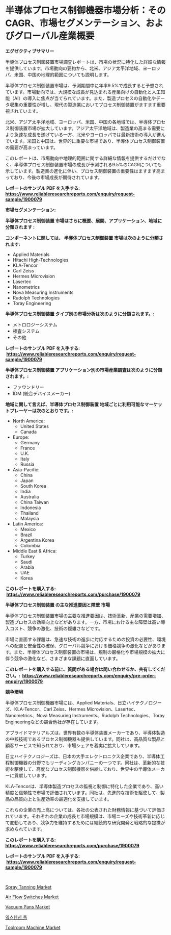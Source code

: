 <p><h1>半導体プロセス制御機器市場分析：そのCAGR、市場セグメンテーション、およびグローバル産業概要</h1></p><p><strong>エグゼクティブサマリー</strong></p>
<p><p>半導体プロセス制御装置市場調査レポートは、市場の状況に特化した詳細な情報を提供しています。市場動向の要約から、北米、アジア太平洋地域、ヨーロッパ、米国、中国の地理的範囲についても説明します。</p><p>半導体プロセス制御装置市場は、予測期間中に年率9.5%で成長すると予想されています。市場動向では、大規模な成長が見込まれる産業向けの自動化と人工知能（AI）の導入に焦点が当てられています。また、製造プロセスの自動化やデータ収集の重要性が増し、現代の製造業においてプロセス制御装置がますます重要視されています。</p><p>北米、アジア太平洋地域、ヨーロッパ、米国、中国の各地域では、半導体プロセス制御装置市場が拡大しています。アジア太平洋地域は、製造業の高まる需要により急速な成長を遂げている一方、北米やヨーロッパでは最新技術の導入が進んでいます。米国と中国は、世界的に重要な市場であり、半導体プロセス制御装置の需要が高まっています。</p><p>このレポートは、市場動向や地理的範囲に関する詳細な情報を提供するだけでなく、半導体プロセス制御装置市場の成長が予測される9.5%のCAGRについても示しています。製造業の進化に伴い、プロセス制御装置の重要性はますます高まっており、今後の市場成長が期待されています。</p></p>
<p><strong>レポートのサンプル PDF を入手する: <a href="https://www.reliableresearchreports.com/enquiry/request-sample/1900079">https://www.reliableresearchreports.com/enquiry/request-sample/1900079</a></strong></p>
<p><strong>市場セグメンテーション:</strong></p>
<p><strong> 半導体プロセス制御装置 市場はさらに概要、展開、アプリケーション、地域に分類されます :</strong></p>
<p><strong>コンポーネントに関しては、 半導体プロセス制御装置 市場は次のように分類されます: &nbsp;</strong></p>
<p><ul><li>Applied Materials</li><li>Hitachi High-Technologies</li><li>KLA-Tencor</li><li>Carl Zeiss</li><li>Hermes Microvision</li><li>Lasertec</li><li>Nanometrics</li><li>Nova Measuring Instruments</li><li>Rudolph Technologies</li><li>Toray Engineering</li></ul></p>
<p><strong> 半導体プロセス制御装置 タイプ別の市場分析は次のように分類されます。:</strong></p>
<p><ul><li>メトロロジーシステム</li><li>検査システム</li><li>その他</li></ul></p>
<p><strong>レポートのサンプル PDF を入手する: &nbsp;<a href="https://www.reliableresearchreports.com/enquiry/request-sample/1900079">https://www.reliableresearchreports.com/enquiry/request-sample/1900079</a></strong></p>
<p><strong> 半導体プロセス制御装置 アプリケーション別の市場産業調査は次のように分類されます。:</strong></p>
<p><ul><li>ファウンドリー</li><li>IDM (統合デバイスメーカー)</li></ul></p>
<p><strong>地域に関して言えば、半導体プロセス制御装置 地域ごとに利用可能なマーケットプレーヤーは次のとおりです。:</strong></p>
<p><ul>
    <li>
        North America:
        <ul>
            <li>United States</li>
            <li>Canada</li>
        </ul>
    </li>
    <li>
        Europe:
        <ul>
            <li>Germany</li>
            <li>France</li>
            <li>U.K.</li>
            <li>Italy</li>
            <li>Russia</li>
        </ul>
    </li>
    <li>
        Asia-Pacific:
        <ul>
            <li>China</li>
            <li>Japan</li>
            <li>South Korea</li>
            <li>India</li>
            <li>Australia</li>
            <li>China Taiwan</li>
            <li>Indonesia</li>
            <li>Thailand</li>
            <li>Malaysia</li>
        </ul>
    </li>
    <li>
        Latin America:
        <ul>
            <li>Mexico</li>
            <li>Brazil</li>
            <li>Argentina Korea</li>
            <li>Colombia</li>
        </ul>
    </li>
    <li>
        Middle East & Africa:
        <ul>
            <li>Turkey</li>
            <li>Saudi</li>
            <li>Arabia</li>
            <li>UAE</li>
            <li>Korea</li>
        </ul>
    </li>
    </ul></p>
<p><strong>このレポートを購入する: &nbsp;<a href="https://www.reliableresearchreports.com/purchase/1900079">https://www.reliableresearchreports.com/purchase/1900079</a></strong></p>
<p><strong>半導体プロセス制御装置 の主な推進要因と障壁 市場</strong></p>
<p><p>半導体プロセス制御装置市場の主要な推進要因は、技術革新、産業の需要増加、製造プロセスの効率向上などがあります。一方、市場における主な障壁は高い導入コスト、競争の激化、技術の複雑さなどです。</p><p>市場に直面する課題は、急速な技術の進歩に対応するための投資の必要性、環境への配慮と安全性の確保、グローバル競争における価格競争の激化などがあります。また、半導体プロセス制御装置の市場は、規制の厳格化や市場規模の拡大に伴う競争の激化など、さまざまな課題に直面しています。</p></p>
<p><strong>このレポートを購入する前に、質問がある場合は問い合わせるか、共有してください。:&nbsp; <a href="https://www.reliableresearchreports.com/enquiry/pre-order-enquiry/1900079">https://www.reliableresearchreports.com/enquiry/pre-order-enquiry/1900079</a></strong></p>
<p><strong>競争環境</strong></p>
<p><p>半導体プロセス制御機器市場には、Applied Materials、日立ハイテクノロジーズ、KLA-Tencor、Carl Zeiss、Hermes Microvision、Lasertec、Nanometrics、Nova Measuring Instruments、Rudolph Technologies、Toray Engineeringなどの競合他社が存在しています。</p><p>アプライドマテリアルズは、世界有数の半導体装置メーカーであり、半導体製造の中核技術であるプロセス制御機器も提供しています。同社は、高品質な製品と顧客サービスで知られており、市場シェアを着実に拡大しています。</p><p>日立ハイテクノロジーズは、日本の大手エレクトロニクス企業であり、半導体工程制御機器の分野でもリーディングカンパニーの一つです。同社は、革新的な技術を駆使して、高度なプロセス制御機器を供給しており、世界中の半導体メーカーに貢献しています。</p><p>KLA-Tencorは、半導体製造プロセスの監視と制御に特化した企業であり、高い精度と信頼性で市場で評価されています。同社は、先進的な技術を駆使して、製品の品質向上と生産効率の最適化を支援しています。</p><p>これらの企業の売上高については、各社の公表された財務情報に基づいて評価されています。それぞれの企業の成長と市場規模は、市場ニーズや技術革新に応じて変動しており、競争力を維持するためには継続的な研究開発と戦略的な提携が求められています。</p></p>
<p><strong>このレポートを購入する: &nbsp; <a href="https://www.reliableresearchreports.com/purchase/1900079">https://www.reliableresearchreports.com/purchase/1900079</a></strong></p>
<p><strong>レポートのサンプル PDF を入手する: &nbsp;<a href="https://www.reliableresearchreports.com/enquiry/request-sample/1900079">https://www.reliableresearchreports.com/enquiry/request-sample/1900079</a></strong><strong></strong></p>
<p>&nbsp;</p>
<p><p><a href="https://view.publitas.com/reportprime-1/spray-tanning-market-offers-provide-insightful-data-for-the-time-period-from-2024-to-2031-and-also-provide-analysis-based-on-application-type-and-region/">Spray Tanning Market</a></p><p><a href="https://issuu.com/reportprime-2/docs/air-flow-switches-market-size-2030.pptx">Air Flow Switches Market</a></p><p><a href="https://zircon-bluebell-299.notion.site/Vacuum-Pans-Market-Size-Evaluating-its-Market-Trends-Growth-and-Projections-2024-2031-a1a8c8475bee4bad878afde21a90153a">Vacuum Pans Market</a></p><p><a href="https://github.com/vs2869dizt0/Market-Research-Report-List-1/blob/main/3347058186329.md">익스텐션 폴</a></p><p><a href="https://scarlet-rocket-c63.notion.site/Toolroom-Machine-Market-Size-2024-2031-Global-Industrial-Analysis-Key-Geographical-Regions-Marke-406186679123498dab44836330427a45">Toolroom Machine Market</a></p></p>